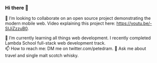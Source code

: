 ### Hi there 👋

👯 I’m looking to collaborate on an open source project demonstrating the modern mobile web.
Video explaining this project here: https://youtu.be/-SIJiZzzuB0. 

🌱 I’m currently learning all things web development. I recently completed Lambda School full-stack web development track.  
📫 How to reach me: DM me on twitter.com/petedram. 
💬 Ask me about travel and single malt scotch whisky. 



<!--
**petedram/petedram** is a ✨ _special_ ✨ repository because its `README.md` (this file) appears on your GitHub profile.

Here are some ideas to get you started:

- 🔭 I’m currently working on ...
- 🌱 I’m currently learning ...
- 👯 I’m looking to collaborate on ...
- 🤔 I’m looking for help with ...
- 💬 Ask me about ...
- 📫 How to reach me: ...
- 😄 Pronouns: ...
- ⚡ Fun fact: ...
-->
